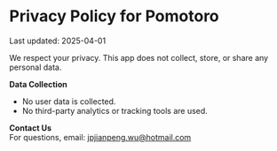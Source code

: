 # Privacy Policy for Pomotoro

Last updated: 2025-04-01

We respect your privacy. This app does not collect, store, or share any personal data.

**Data Collection**  
- No user data is collected.  
- No third-party analytics or tracking tools are used.  

**Contact Us**  
For questions, email: jpjianpeng.wu@hotmail.com
